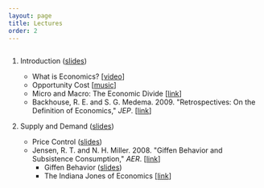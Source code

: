 ```yaml
---
layout: page
title: Lectures
order: 2
---
```

<p style="height: 1px"></p>

1. Introduction ([slides](https://github.com/jiamingmao/principles-of-economics/blob/master/Lectures/01_Introduction.pdf))
    - What is Economics? [[video](https://l.xmu.edu.cn/course/view.php?id=921)]
    - Opportunity Cost [[music](https://www.youtube.com/watch?v=81Q-jkFdTFM)]
    - Micro and Macro: The Economic Divide [[link](http://www.imf.org/external/pubs/ft/fandd/basics/bigsmall.htm)]
    - Backhouse, R. E. and S. G. Medema. 2009. "Retrospectives: On the Definition of Economics," *JEP*. [[link](http://pubs.aeaweb.org/doi/pdfplus/10.1257/jep.23.1.221)]

2. Supply and Demand ([slides](https://github.com/jiamingmao/principles-of-economics/blob/master/Lectures/02_Supply_and_Demand.pdf))
    - Price Control ([slides](https://github.com/jiamingmao/principles-of-economics/blob/master/Lectures/02.1_Price_Control.pdf))
    - Jensen, R. T. and N. H. Miller. 2008. "Giffen Behavior and Subsistence Consumption," _AER_. [[link](http://campuspress.yale.edu/dirkbergemann/files/2012/01/giffen-good.pdf)]
        - Giffen Behavior ([slides](https://github.com/jiamingmao/principles-of-economics/blob/master/Readings/Giffen_Behavior.pdf))
        - The Indiana Jones of Economics [[link](https://github.com/jiamingmao/principles-of-economics/blob/master/Readings/The%20Indiana%20Jones%20of%20Economics.pdf)]
